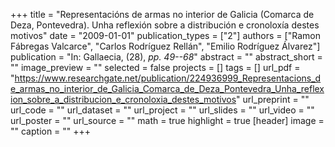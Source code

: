 +++
title = "Representacións de armas no interior de Galicia (Comarca de Deza, Pontevedra). Unha reflexión sobre a distribución e cronoloxía destes motivos"
date = "2009-01-01"
publication_types = ["2"]
authors = ["Ramon Fábregas Valcarce", "Carlos Rodríguez Rellán", "Emilio Rodríguez Álvarez"]
publication = "In: Gallaecia, (28), _pp. 49--68_"
abstract = ""
abstract_short = ""
image_preview = ""
selected = false
projects = []
tags = []
url_pdf = "https://www.researchgate.net/publication/224936999_Representacions_de_armas_no_interior_de_Galicia_Comarca_de_Deza_Pontevedra_Unha_reflexion_sobre_a_distribucion_e_cronoloxia_destes_motivos"
url_preprint = ""
url_code = ""
url_dataset = ""
url_project = ""
url_slides = ""
url_video = ""
url_poster = ""
url_source = ""
math = true
highlight = true
[header]
image = ""
caption = ""
+++
